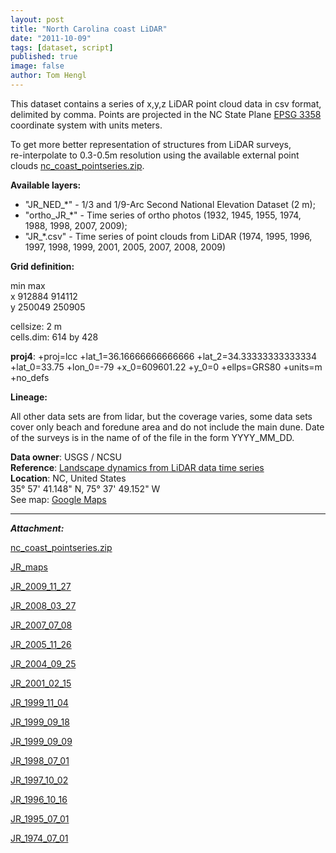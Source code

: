 ```yaml
---
layout: post
title: "North Carolina coast LiDAR"
date: "2011-10-09"
tags: [dataset, script]
published: true
image: false
author: Tom Hengl
---
```


This dataset contains a series of x,y,z LiDAR point cloud data in csv format, delimited by comma. Points are projected in the NC State Plane [EPSG 3358](http://spatialreference.org/ref/epsg/3358/) coordinate system with units meters.

To get more better representation of structures from LiDAR surveys,  
re-interpolate to 0.3-0.5m resolution using the available external point clouds [nc\_coast\_pointseries.zip]({{site.baseurl}}/uploads/datasets/nc_coast_demseries.zip).

**Available layers:** 

- "JR\_NED\_\*" - 1/3 and 1/9-Arc Second National Elevation Dataset (2 m);
- "ortho\_JR\_\*" - Time series of ortho photos (1932, 1945, 1955, 1974, 1988, 1998, 2007, 2009);
- "JR\_\*.csv" - Time series of point clouds from LiDAR (1974, 1995, 1996, 1997, 1998, 1999, 2001, 2005, 2007, 2008, 2009)

**Grid definition:** 

  min  max  
x 912884 914112  
y 250049 250905

cellsize: 2 m  
cells.dim: 614 by 428

**proj4**: +proj=lcc +lat\_1=36.16666666666666 +lat\_2=34.33333333333334 +lat\_0=33.75 +lon\_0=-79 +x\_0=609601.22 +y\_0=0 +ellps=GRS80 +units=m +no\_defs

**Lineage:** 

All other data sets are from lidar, but the coverage varies, some data sets cover only beach and foredune area and do not include the main dune. Date of the surveys is in the name of of the file in the form YYYY\_MM\_DD.

**Data owner**: USGS / NCSU  
**Reference**: [Landscape dynamics from LiDAR data time series]({{site.baseurl}}/uploads/pdf/pdf2011/Mitasova2011geomorphometry.pdf)  
**Location**: NC, United States  
35° 57' 41.148" N, 75° 37' 49.152" W  
See map: [Google Maps](http://maps.google.com/?q=35.961430+-75.630320+%2C+us)

* * *

**_Attachment:_**

[nc\_coast\_pointseries.zip]({{site.baseurl}}/uploads/datasets/nc_coast_demseries.zip)

[JR\_maps]({{site.baseurl}}/uploads/datasets/JR_maps.zip)

[JR\_2009\_11\_27]({{site.baseurl}}/uploads/datasets/JR_2009_11_27.7z)

[JR\_2008\_03\_27]({{site.baseurl}}/uploads/datasets/JR_2008_03_27.7z)

[JR\_2007\_07\_08]({{site.baseurl}}/uploads/datasets/JR_2007_07_08.7z)

[JR\_2005\_11\_26]({{site.baseurl}}/uploads/datasets/JR_2005_11_26.7z)

[JR\_2004\_09\_25]({{site.baseurl}}/uploads/datasets/JR_2004_09_25.7z)

[JR\_2001\_02\_15]({{site.baseurl}}/uploads/datasets/JR_2001_02_15.7z)

[JR\_1999\_11\_04]({{site.baseurl}}/uploads/datasets/JR_1999_11_04.7z)

[JR\_1999\_09\_18]({{site.baseurl}}/uploads/datasets/JR_1999_09_18.7z)

[JR\_1999\_09\_09]({{site.baseurl}}/uploads/datasets/JR_1999_09_09.7z)

[JR\_1998\_07\_01]({{site.baseurl}}/uploads/datasets/JR_1998_07_01.7z)

[JR\_1997\_10\_02]({{site.baseurl}}/uploads/datasets/JR_1997_10_02.7z)

[JR\_1996\_10\_16]({{site.baseurl}}/uploads/datasets/JR_1996_10_16.7z)

[JR\_1995\_07\_01]({{site.baseurl}}/uploads/datasets/JR_1995_07_01.7z)

[JR\_1974\_07\_01]({{site.baseurl}}/uploads/datasets/JR_1974_07_01.7z)
